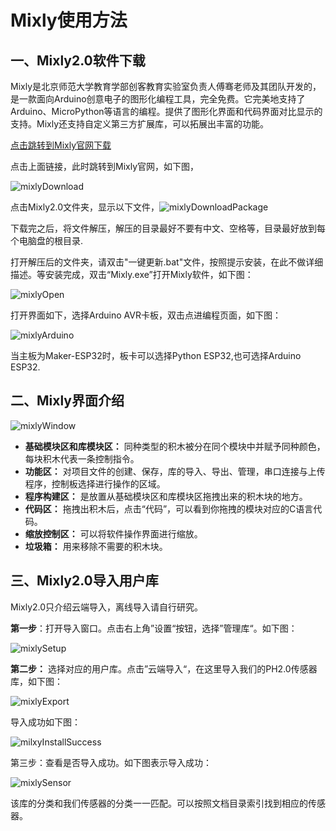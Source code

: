 # Mixly使用方法

## 一、Mixly2.0软件下载

​		Mixly是北京师范大学教育学部创客教育实验室负责人傅骞老师及其团队开发的，是一款面向Arduino创意电子的图形化编程工具，完全免费。它完美地支持了Arduino、MicroPython等语言的编程。提供了图形化界面和代码界面对比显示的支持。Mixly还支持自定义第三方扩展库，可以拓展出丰富的功能。

[点击跳转到Mixly官网下载](https://mixly.org/bnu-maker/mixl2.0rc)

点击上面链接，此时跳转到Mixly官网，如下图，

![mixlyDownload](./mixly/mixlyDownload.png)

点击Mixly2.0文件夹，显示以下文件，![mixlyDownloadPackage](./mixly/mixlyDownloadPackage.png)

下载完之后，将文件解压，解压的目录最好不要有中文、空格等，目录最好放到每个电脑盘的根目录.

打开解压后的文件夹，请双击"一键更新.bat"文件，按照提示安装，在此不做详细描述。等安装完成，双击“Mixly.exe”打开Mixly软件，如下图：

![mixlyOpen](./mixly/mixlyOpen.png)

打开界面如下，选择Arduino AVR卡板，双击点进编程页面，如下图：

![mixlyArduino](./mixly/mixlyArduino.png)

当主板为Maker-ESP32时，板卡可以选择Python ESP32,也可选择Arduino ESP32.

## 二、Mixly界面介绍

![mixlyWindow](./mixly/mixlyWindow.png)

- **基础模块区和库模块区：** 同种类型的积木被分在同个模块中并赋予同种颜色，每块积木代表一条控制指令。
- **功能区：** 对项目文件的创建、保存，库的导入、导出、管理，串口连接与上传程序，控制板选择进行操作的区域。
- **程序构建区：** 是放置从基础模块区和库模块区拖拽出来的积木块的地方。
- **代码区：** 拖拽出积木后，点击“代码”，可以看到你拖拽的模块对应的C语言代码。 
- **缩放控制区：** 可以将软件操作界面进行缩放。
- **垃圾箱：** 用来移除不需要的积木块。

## 三、Mixly2.0导入用户库

Mixly2.0只介绍云端导入，离线导入请自行研究。

**第一步**：打开导入窗口。点击右上角”设置“按钮，选择”管理库“。如下图：

![mixlySetup](./mixly/mixlySetup.png)

**第二步：** 选择对应的用户库。点击”云端导入“，在这里导入我们的PH2.0传感器库，如下图：

![mixlyExport](./mixly/mixlyExport.png)

导入成功如下图：

![milxyInstallSuccess](./mixly/milxyInstallSuccess.png)

第三步：查看是否导入成功。如下图表示导入成功：

![mixlySensor](./mixly/mixlySensor.png)

该库的分类和我们传感器的分类一一匹配。可以按照文档目录索引找到相应的传感器。